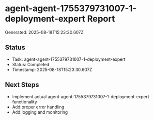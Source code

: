 # agent-agent-1755379731007-1-deployment-expert Report

Generated: 2025-08-18T15:23:30.607Z

## Status
- Task: agent-agent-1755379731007-1-deployment-expert
- Status: Completed
- Timestamp: 2025-08-18T15:23:30.607Z

## Next Steps
- Implement actual agent-agent-1755379731007-1-deployment-expert functionality
- Add proper error handling
- Add logging and monitoring
